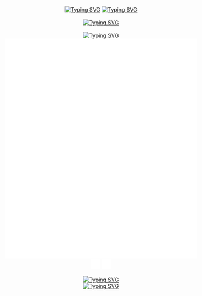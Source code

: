 <div align="center">
  <a href="https://git.io/typing-svg"><img src="https://readme-typing-svg.demolab.com?font=Fira+Code&duration=2000&color=FFFFFF&background=0D1117&center=true&vCenter=true&random=true&width=125&height=25&lines=Eae!;Hello!;%E3%81%8A%E3%81%AF%E3%82%88%E3%81%86+%EF%BC%81" alt="Typing SVG" /></a>
  <a href="https://git.io/typing-svg"><img src="https://readme-typing-svg.demolab.com?font=Fira+Code&duration=1&color=FFFFFF&background=0D1117&center=true&vCenter=true&repeat=false&height=25&lines=I'm+H%C3%A9litto+Souza+Ferreira" alt="Typing SVG" /></a>
</div>

<br />

<div align="center">
  <a href="https://git.io/typing-svg">
    <img src="https://readme-typing-svg.demolab.com?font=Fira+Code&size=18&duration=1&color=FFFFFF&background=0D1117&center=true&vCenter=true&repeat=false&width=500&height=25&lines=Some+things+I'm+currently+using!" alt="Typing SVG" />
  </a>
</div>

<br />

<div align="center">
  <a href="https://git.io/typing-svg">
    <img src="https://readme-typing-svg.demolab.com?font=Fira+Code&size=18&duration=1&color=FFFFFF&background=0D1117&center=true&vCenter=true&repeat=false&width=500&height=25&lines=Contact+me!" alt="Typing SVG" />
  </a>
</div>
<div align="center">
  <a href="https://www.google.com"><img src="https://raw.githubusercontent.com/0xBlooD/0xBlooD/master/assets/steam.svg" alt="Steam" /></a>
  
  <img src="https://raw.githubusercontent.com/0xBlooD/0xBlooD/master/assets/linkedin.svg" width="24" height="24" alt="LinkedIn" />
  <img src="https://raw.githubusercontent.com/0xBlooD/0xBlooD/master/assets/email.svg" width="24" height="24" alt="E-Mail" />
</div>

<br />

<div align="center">
  <a href="https://git.io/typing-svg">
    <img src="https://readme-typing-svg.demolab.com?font=Fira+Code&size=18&duration=1&color=FFFFFF&background=0D1117&center=true&vCenter=true&repeat=false&width=500&height=25&lines=A+4Fun+game!" alt="Typing SVG" />
  </a>
</div>
<div align="center">
  <a href="https://git.io/typing-svg"><img src="https://readme-typing-svg.demolab.com?font=Fira+Code&weight=100&size=16&duration=1&color=0D1117&background=FFFFFF&center=true&vCenter=true&repeat=false&width=500&height=25&lines=I+hope+you+enjoy+it!" alt="Typing SVG" />
  </a>
</div>

